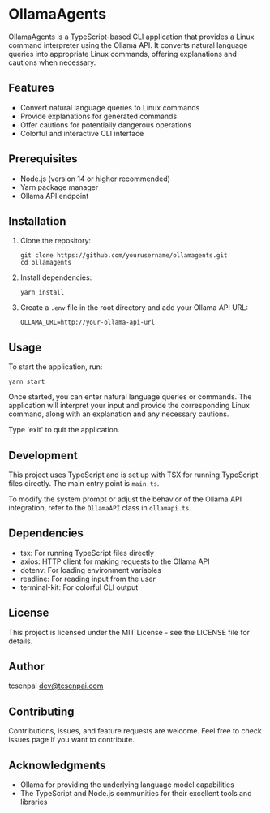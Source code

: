 # OllamaAgents

OllamaAgents is a TypeScript-based CLI application that provides a Linux command interpreter using the Ollama API. It converts natural language queries into appropriate Linux commands, offering explanations and cautions when necessary.

## Features

- Convert natural language queries to Linux commands
- Provide explanations for generated commands
- Offer cautions for potentially dangerous operations
- Colorful and interactive CLI interface

## Prerequisites

- Node.js (version 14 or higher recommended)
- Yarn package manager
- Ollama API endpoint

## Installation

1. Clone the repository:
   ```
   git clone https://github.com/yourusername/ollamagents.git
   cd ollamagents
   ```

2. Install dependencies:
   ```
   yarn install
   ```

3. Create a `.env` file in the root directory and add your Ollama API URL:
   ```
   OLLAMA_URL=http://your-ollama-api-url
   ```

## Usage

To start the application, run:

```
yarn start
```


Once started, you can enter natural language queries or commands. The application will interpret your input and provide the corresponding Linux command, along with an explanation and any necessary cautions.

Type 'exit' to quit the application.

## Development

This project uses TypeScript and is set up with TSX for running TypeScript files directly. The main entry point is `main.ts`.

To modify the system prompt or adjust the behavior of the Ollama API integration, refer to the `OllamaAPI` class in `ollamapi.ts`.

## Dependencies

- tsx: For running TypeScript files directly
- axios: HTTP client for making requests to the Ollama API
- dotenv: For loading environment variables
- readline: For reading input from the user
- terminal-kit: For colorful CLI output

## License

This project is licensed under the MIT License - see the LICENSE file for details.

## Author

tcsenpai <dev@tcsenpai.com>

## Contributing

Contributions, issues, and feature requests are welcome. Feel free to check issues page if you want to contribute.

## Acknowledgments

- Ollama for providing the underlying language model capabilities
- The TypeScript and Node.js communities for their excellent tools and libraries